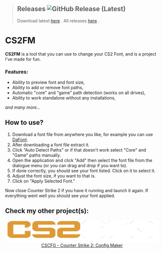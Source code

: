 > ## Releases <img alt="GitHub Release (Latest)" src="https://img.shields.io/github/v/release/drytarius/CS2FM">
> Download latest [here](https://github.com/drytarius/CS2FM/releases/latest/download/CS2FM.exe) .
> All releases [here](https://github.com/drytarius/CS2FM/releases) .


# CS2FM
**CS2FM** is a tool that you can use to change your CS2 Font, and is a project I've made for fun.

### Features:
- Ability to preview font and font size,
- Ability to add or remove font paths,
- Automatic "core" and "game" path detection (works on all drives),
- Ability to work standalone without any installations,

*and many more...*

## How to use?
1. Download a font file from anywhere you like, for example you can use [DaFont](https://www.dafont.com/).
2. After downloading a font file extract it.
3. Click "Auto Detect Paths" or if that doesn't work select "Core" and "Game" paths manually.
4. Open the application and click "Add" then select the font file from the dialogue menu (or you can drag and drop if you want to).
5. If done correctly, you should see your font listed. Click on it to select it.
6. Adjust the font size, if you want to that is.
7. Click on "Apply Selected Font."

Now close Counter Strike 2 if you have it running and launch it again. If everything went well you should see your font applied.

## Check my other project(s):

<div align=center>
	<img alt="GitHub release (latest by date)" src=https://github.com/drytarius/drytarius/blob/main/logo/cs2cfg_colored.png?raw=true"">
	<br>
	<a href="https://cscfg.42web.io/">CSCFG - Counter Strike 2: Config Maker</a>
</div>
